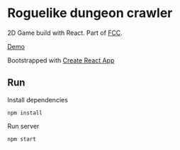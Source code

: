 # Roguelike dungeon crawler

2D Game build with React. Part of [FCC](https://www.freecodecamp.org/challenges/build-the-game-of-life).

[Demo](https://prohorova.github.io/dungeon-crawler/)

Bootstrapped with [Create React App](https://github.com/facebookincubator/create-react-app)

## Run

Install dependencies

`npm install`

Run server

`npm start`

